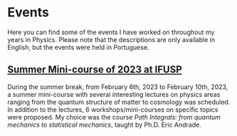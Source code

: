 # Events

Here you can find some of the events I have worked on throughout my years in Physics. Please note that the descriptions are only available in English, but the events were held in Portuguese.

## [Summer Mini-course of 2023 at IFUSP](http://portal.if.usp.br/pesquisa/pt-br/node/2234)

During the summer break, from February 6th, 2023 to February 10th, 2023, a summer mini-course with several interesting lectures on physics areas ranging from the quantum structure of matter to cosmology was scheduled. In addition to the lectures, 6 workshops/mini-courses on specific topics were proposed. My choice was the course *Path Integrals: from quantum mechanics to statistical mechanics*, taught by Ph.D. Eric Andrade.
